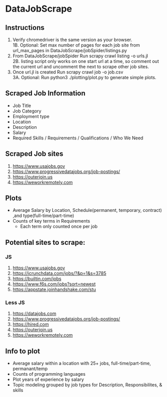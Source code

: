 # DataJobScrape

## Instructions
1. Verify chromedriver is the same version as your browser.  
1B. Optional: Set max number of pages for each job site from url_max_pages in DataJobScrape/jobSpider/listings.py
2. From DataJobScrape/jobSpider Run scrapy crawl listing -o urls.jl  
2B. listing script only works on one start url at a time, so comment out the current url and uncomment the next to scrape other job sites.
3. Once url.jl is created Run scrapy crawl job -o job.csv  
3A. Optional: Run python3 ./plotting/plot.py to generate simple plots.

## Scraped Job Information
- Job Title
- Job Category
- Employment type
- Location
- Description
- Salary
- Required Skills / Requirements / Qualifications /  Who We Need

## Scraped Job sites
1. https://www.usajobs.gov
2. https://www.progressivedatajobs.org/job-postings/
3. https://outerjoin.us
4. https://weworkremotely.com

## Plots
- Average Salary by Location, Schedule(permanent, temporary, contract) ,and type(full-time/part-time) 
- Counts of key terms in Requirements
  - Each term only counted once per job

## Potential sites to scrape:
### JS
1. https://www.usajobs.gov
2. https://icrunchdata.com/jobs/?&p=1&s=3785
3. https://builtin.com/jobs
4. https://www.f6s.com/jobs?sort=newest
5. https://appstate.joinhandshake.com/stu
### Less JS
1. https://datajobs.com
2. https://www.progressivedatajobs.org/job-postings/
3. https://hired.com
4. https://outerjoin.us
5. https://weworkremotely.com

## Info to plot
- Average salary within a location with 25+ jobs, full-time/part-time, permanant/temp
- Counts of programming languages 
- Plot years of experience by salary
- Topic modeling grouped by job types for Description, Responsibilites, & skills
